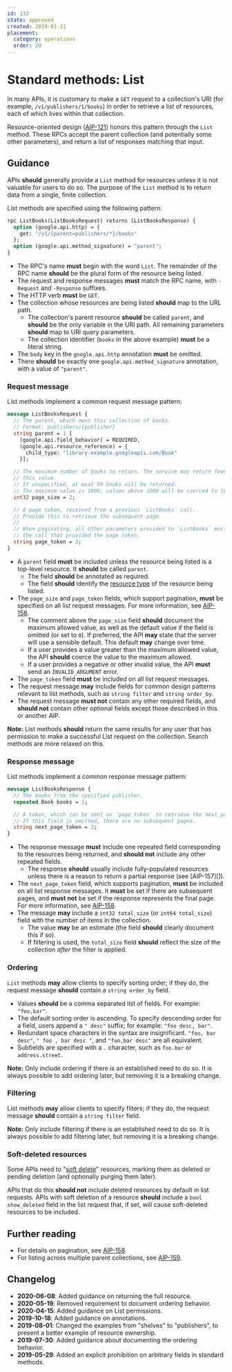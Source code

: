 ```yaml
---
id: 132
state: approved
created: 2019-01-21
placement:
  category: operations
  order: 20
---
```


# Standard methods: List

In many APIs, it is customary to make a `GET` request to a collection's URI
(for example, `/v1/publishers/1/books`) in order to retrieve a list of
resources, each of which lives within that collection.

Resource-oriented design ([AIP-121][]) honors this pattern through the `List`
method. These RPCs accept the parent collection (and potentially some other
parameters), and return a list of responses matching that input.

## Guidance

APIs **should** generally provide a `List` method for resources unless it is
not valuable for users to do so. The purpose of the `List` method is to return
data from a single, finite collection.

List methods are specified using the following pattern:

```proto
rpc ListBooks(ListBooksRequest) returns (ListBooksResponse) {
  option (google.api.http) = {
    get: "/v1/{parent=publishers/*}/books"
  };
  option (google.api.method_signature) = "parent";
}
```

- The RPC's name **must** begin with the word `List`. The remainder of the RPC
  name **should** be the plural form of the resource being listed.
- The request and response messages **must** match the RPC name, with
  `-Request` and `-Response` suffixes.
- The HTTP verb **must** be `GET`.
- The collection whose resources are being listed **should** map to the URL
  path.
  - The collection's parent resource **should** be called `parent`, and
    **should** be the only variable in the URI path. All remaining parameters
    **should** map to URI query parameters.
  - The collection identifier (`books` in the above example) **must** be a
    literal string.
- The `body` key in the `google.api.http` annotation **must** be omitted.
- There **should** be exactly one `google.api.method_signature` annotation,
  with a value of `"parent"`.

### Request message

List methods implement a common request message pattern:

```proto
message ListBooksRequest {
  // The parent, which owns this collection of books.
  // Format: publishers/{publisher}
  string parent = 1 [
    (google.api.field_behavior) = REQUIRED,
    (google.api.resource_reference) = {
      child_type: "library-example.googleapis.com/Book"
    }];

  // The maximum number of books to return. The service may return fewer than
  // this value.
  // If unspecified, at most 50 books will be returned.
  // The maximum value is 1000; values above 1000 will be coerced to 1000.
  int32 page_size = 2;

  // A page token, received from a previous `ListBooks` call.
  // Provide this to retrieve the subsequent page.
  //
  // When paginating, all other parameters provided to `ListBooks` must match
  // the call that provided the page token.
  string page_token = 3;
}
```

- A `parent` field **must** be included unless the resource being listed is a
  top-level resource. It **should** be called `parent`.
  - The field **should** be annotated as required.
  - The field **should** identify the [resource type][aip-123] of the resource
    being listed.
- The `page_size` and `page_token` fields, which support pagination, **must**
  be specified on all list request messages. For more information, see
  [AIP-158][].
  - The comment above the `page_size` field **should** document the maximum
    allowed value, as well as the default value if the field is omitted (or set
    to `0`). If preferred, the API **may** state that the server will use a
    sensible default. This default **may** change over time.
  - If a user provides a value greater than the maximum allowed value, the API
    **should** coerce the value to the maximum allowed.
  - If a user provides a negative or other invalid value, the API **must** send
    an `INVALID_ARGUMENT` error.
- The `page_token` field **must** be included on all list request messages.
- The request message **may** include fields for common design patterns
  relevant to list methods, such as `string filter` and `string order_by`.
- The request message **must not** contain any other required fields, and
  **should not** contain other optional fields except those described in this
  or another AIP.

**Note:** List methods **should** return the same results for any user that has
permission to make a successful List request on the collection. Search methods
are more relaxed on this.

### Response message

List methods implement a common response message pattern:

```proto
message ListBooksResponse {
  // The books from the specified publisher.
  repeated Book books = 1;

  // A token, which can be sent as `page_token` to retrieve the next page.
  // If this field is omitted, there are no subsequent pages.
  string next_page_token = 2;
}
```

- The response message **must** include one repeated field corresponding to the
  resources being returned, and **should not** include any other repeated
  fields.
  - The response **should** usually include fully-populated resources unless
    there is a reason to return a partial response (see [AIP-157][]).
- The `next_page_token` field, which supports pagination, **must** be included
  on all list response messages. It **must** be set if there are subsequent
  pages, and **must not** be set if the response represents the final page. For
  more information, see [AIP-158][].
- The message **may** include a `int32 total_size` (or `int64 total_size`)
  field with the number of items in the collection.
  - The value **may** be an estimate (the field **should** clearly document
    this if so).
  - If filtering is used, the `total_size` field **should** reflect the size of
    the collection _after_ the filter is applied.

### Ordering

`List` methods **may** allow clients to specify sorting order; if they do, the
request message **should** contain a `string order_by` field.

- Values **should** be a comma separated list of fields. For example:
  `"foo,bar"`.
- The default sorting order is ascending. To specify descending order for a
  field, users append a `" desc"` suffix; for example: `"foo desc, bar"`.
- Redundant space characters in the syntax are insignificant.
  `"foo, bar desc"`, `" foo , bar desc "`, and `"foo,bar desc"` are all
  equivalent.
- Subfields are specified with a `.` character, such as `foo.bar` or
  `address.street`.

<!-- TODO(#220): Add a reference to AIP-161 once it is written. -->

**Note:** Only include ordering if there is an established need to do so. It is
always possible to add ordering later, but removing it is a breaking change.

### Filtering

List methods **may** allow clients to specify filters; if they do, the request
message **should** contain a `string filter` field.

<!-- TODO(#85): Add a reference to a filtering AIP once
                that AIP is written.
  -->

**Note:** Only include filtering if there is an established need to do so. It
is always possible to add filtering later, but removing it is a breaking
change.

### Soft-deleted resources

Some APIs need to "[soft delete][]" resources, marking them as deleted or
pending deletion (and optionally purging them later).

APIs that do this **should not** include deleted resources by default in list
requests. APIs with soft deletion of a resource **should** include a
`bool show_deleted` field in the list request that, if set, will cause
soft-deleted resources to be included.

[aip-121]: ./0121.md
[aip-123]: ./0123.md
[aip-158]: ./0158.md
[soft delete]: ./0135.md#soft-delete

## Further reading

- For details on pagination, see [AIP-158](./0158.md).
- For listing across multiple parent collections, see [AIP-159](./0159.md).

## Changelog

- **2020-06-08**: Added guidance on returning the full resource.
- **2020-05-19**: Removed requirement to document ordering behavior.
- **2020-04-15**: Added guidance on List permissions.
- **2019-10-18**: Added guidance on annotations.
- **2019-08-01**: Changed the examples from "shelves" to "publishers", to
  present a better example of resource ownership.
- **2019-07-30**: Added guidance about documenting the ordering behavior.
- **2019-05-29**: Added an explicit prohibition on arbitrary fields in standard
  methods.
